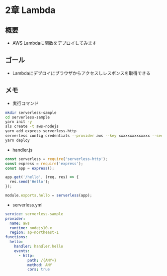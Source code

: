 # 2章 Lambda

## 概要

- AWS Lambdaに関数をデプロイしてみます

## ゴール

- Lambdaにデプロイにブラウザからアクセスしレスポンスを取得できる

## メモ

- 実行コマンド

```bash
mkdir serverless-sample
cd serverless-sample
yarn init -y
sls create -t aws-nodejs
yarn add express serverless-http
serverless config credentials --provider aws --key xxxxxxxxxxxxxx --secret xxxxxxxxxxxxxxxxxxxxxxxxxxxxx
yarn deploy
```

- handler.js

```js
const serverless = require('serverless-http');
const express = require('express');
const app = express();

app.get('/hello', (req, res) => {
  res.send('Hello');
});

module.exports.hello = serverless(app);
```

- serverless.yml

```yml
service: serverless-sample
provider:
  name: aws
  runtime: nodejs10.x
  region: ap-northeast-1
functions:
  hello:
    handler: handler.hello
    events:
      - http:
          path: /{ANY+}
          method: ANY
          cors: true
```

